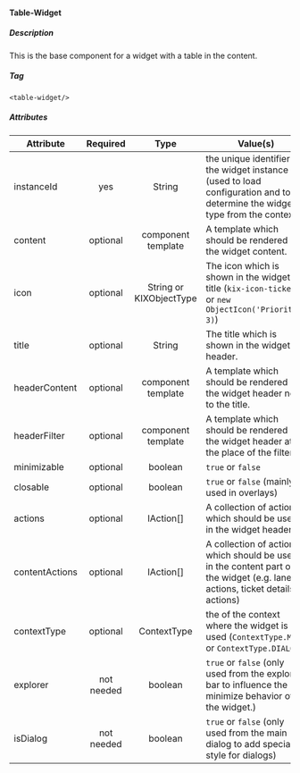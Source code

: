#### Table-Widget

##### Description
This is the base component for a widget with a table in the content.

##### Tag
`<table-widget/>`

##### Attributes

| Attribute      |  Required  |          Type           | Value(s)                                                                                                                    |
| -------------- | :--------: | :---------------------: | --------------------------------------------------------------------------------------------------------------------------- |
| instanceId     |    yes     |         String          | the unique identifier of the widget instance (used to load configuration and to determine the widget type from the context) |
| content        |  optional  |   component template    | A template which should be rendered in the widget content.                                                                  |
| icon           |  optional  | String or KIXObjectType | The icon which is shown in the widget title (`kix-icon-ticket` or `new ObjectIcon('Priority', 3)`)                          |
| title          |  optional  |         String          | The title which is shown in the widget header.                                                                              |
| headerContent  |  optional  |   component template    | A template which should be rendered in the widget header next to the title.                                                 |
| headerFilter   |  optional  |   component template    | A template which should be rendered in the widget header at the place of the filter.                                        |
| minimizable    |  optional  |         boolean         | `true` or `false`                                                                                                           |
| closable       |  optional  |         boolean         | `true` or `false` (mainly used in overlays)                                                                                 |
| actions        |  optional  |        IAction[]        | A collection of actions which should be used in the widget header.                                                          |
| contentActions |  optional  |        IAction[]        | A collection of actions which should be used in the content part of the widget (e.g. lane actions, ticket details actions)  |
| contextType    |  optional  |       ContextType       | the of the context where the widget is used (`ContextType.MAIN` or `ContextType.DIALOG`)                                    |
| explorer       | not needed |         boolean         | `true` or `false` (only used from the explorer bar to influence the minimize behavior of the widget.)                       |
| isDialog       | not needed |         boolean         | `true` or `false` (only used from the main dialog to add special style for dialogs)                                         |
